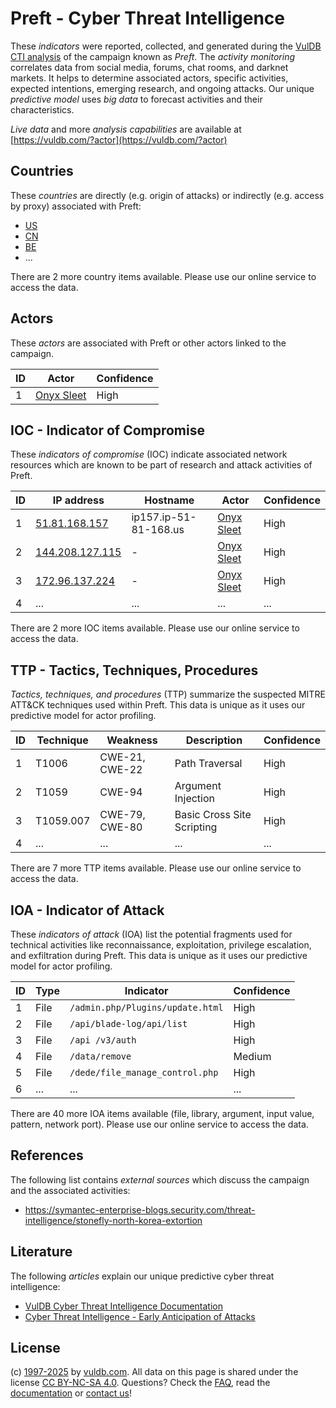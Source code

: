 # Preft - Cyber Threat Intelligence

These _indicators_ were reported, collected, and generated during the [VulDB CTI analysis](https://vuldb.com/?kb.cti) of the campaign known as _Preft_. The _activity monitoring_ correlates data from social media, forums, chat rooms, and darknet markets. It helps to determine associated actors, specific activities, expected intentions, emerging research, and ongoing attacks. Our unique _predictive model_ uses _big data_ to forecast activities and their characteristics.

_Live data_ and more _analysis capabilities_ are available at [https://vuldb.com/?actor](https://vuldb.com/?actor)

## Countries

These _countries_ are directly (e.g. origin of attacks) or indirectly (e.g. access by proxy) associated with Preft:

* [US](https://vuldb.com/?country.us)
* [CN](https://vuldb.com/?country.cn)
* [BE](https://vuldb.com/?country.be)
* ...

There are 2 more country items available. Please use our online service to access the data.

## Actors

These _actors_ are associated with Preft or other actors linked to the campaign.

ID | Actor | Confidence
-- | ----- | ----------
1 | [Onyx Sleet](https://vuldb.com/?actor.onyx_sleet) | High

## IOC - Indicator of Compromise

These _indicators of compromise_ (IOC) indicate associated network resources which are known to be part of research and attack activities of Preft.

ID | IP address | Hostname | Actor | Confidence
-- | ---------- | -------- | ----- | ----------
1 | [51.81.168.157](https://vuldb.com/?ip.51.81.168.157) | ip157.ip-51-81-168.us | [Onyx Sleet](https://vuldb.com/?actor.onyx_sleet) | High
2 | [144.208.127.115](https://vuldb.com/?ip.144.208.127.115) | - | [Onyx Sleet](https://vuldb.com/?actor.onyx_sleet) | High
3 | [172.96.137.224](https://vuldb.com/?ip.172.96.137.224) | - | [Onyx Sleet](https://vuldb.com/?actor.onyx_sleet) | High
4 | ... | ... | ... | ...

There are 2 more IOC items available. Please use our online service to access the data.

## TTP - Tactics, Techniques, Procedures

_Tactics, techniques, and procedures_ (TTP) summarize the suspected MITRE ATT&CK techniques used within Preft. This data is unique as it uses our predictive model for actor profiling.

ID | Technique | Weakness | Description | Confidence
-- | --------- | -------- | ----------- | ----------
1 | T1006 | CWE-21, CWE-22 | Path Traversal | High
2 | T1059 | CWE-94 | Argument Injection | High
3 | T1059.007 | CWE-79, CWE-80 | Basic Cross Site Scripting | High
4 | ... | ... | ... | ...

There are 7 more TTP items available. Please use our online service to access the data.

## IOA - Indicator of Attack

These _indicators of attack_ (IOA) list the potential fragments used for technical activities like reconnaissance, exploitation, privilege escalation, and exfiltration during Preft. This data is unique as it uses our predictive model for actor profiling.

ID | Type | Indicator | Confidence
-- | ---- | --------- | ----------
1 | File | `/admin.php/Plugins/update.html` | High
2 | File | `/api/blade-log/api/list` | High
3 | File | `/api /v3/auth` | High
4 | File | `/data/remove` | Medium
5 | File | `/dede/file_manage_control.php` | High
6 | ... | ... | ...

There are 40 more IOA items available (file, library, argument, input value, pattern, network port). Please use our online service to access the data.

## References

The following list contains _external sources_ which discuss the campaign and the associated activities:

* https://symantec-enterprise-blogs.security.com/threat-intelligence/stonefly-north-korea-extortion

## Literature

The following _articles_ explain our unique predictive cyber threat intelligence:

* [VulDB Cyber Threat Intelligence Documentation](https://vuldb.com/?kb.cti)
* [Cyber Threat Intelligence - Early Anticipation of Attacks](https://www.scip.ch/en/?labs.20201022)

## License

(c) [1997-2025](https://vuldb.com/?kb.changelog) by [vuldb.com](https://vuldb.com/?kb.about). All data on this page is shared under the license [CC BY-NC-SA 4.0](https://creativecommons.org/licenses/by-nc-sa/4.0/). Questions? Check the [FAQ](https://vuldb.com/?kb.faq), read the [documentation](https://vuldb.com/?kb) or [contact us](https://vuldb.com/?contact)!
